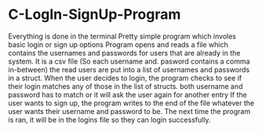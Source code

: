 # C-LogIn-SignUp-Program

Everything is done in the terminal
Pretty simple program which involes basic login or sign up options
Program opens and reads a file which contains the usernames and passwords for users that are 
  already in the system. It is a csv file (So each username and. pasword contains a comma in-between)
  the read users are put into a list of usernames and passwords in a struct.
When the user decides to login, the program checks to see if their login matches any of those in the 
  list of structs. both username and password has to match or it will ask the user again for another entry
If the user wants to sign up, the program writes to the end of the file whatever the user wants their
  username and password to be. The next time the program is ran, it will be in the logins file so they can 
  login successfully.
